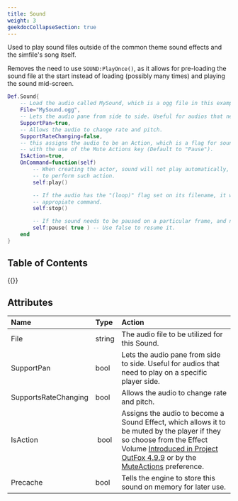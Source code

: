 ```yaml
---
title: Sound
weight: 3
geekdocCollapseSection: true
---
```


Used to play sound files outside of the common theme sound effects and the simfile's song itself.

Removes the need to use `SOUND:PlayOnce()`, as it allows for pre-loading the sound file at the start instead of loading (possibly many times) and playing the sound mid-screen.

```lua
Def.Sound{
	-- Load the audio called MySound, which is a ogg file in this example.
	File="MySound.ogg",
	-- Lets the audio pane from side to side. Useful for audios that need to play on a specific player side.
	SupportPan=true,
	-- Allows the audio to change rate and pitch.
	SupportRateChanging=false,
	-- this assigns the audio to be an Action, which is a flag for sounds that allows it to be muted by the player,
	-- with the use of the Mute Actions key (Default to "Pause").
	IsAction=true,
	OnCommand=function(self)
		-- When creating the actor, sound will not play automatically, so you need to use the play command
		-- to perform such action.
		self:play()

		-- If the audio has the "(loop)" flag set on its filename, it will loop infinetly. So to top it, use the
		-- appropiate command.
		self:stop()

		-- If the sound needs to be paused on a particular frame, and not to reset, use the pause command.
		self:pause( true ) -- Use false to resume it.
	end
}
```

## Table of Contents

{{<toc-tree>}}

## Attributes

| Name | Type | Action |
| :--- | :--- | :----- |
File | string | The audio file to be utilized for this Sound.
SupportPan | bool | Lets the audio pane from side to side. Useful for audios that need to play on a specific player side.
SupportsRateChanging | bool | Allows the audio to change rate and pitch.
IsAction | bool | Assigns the audio to become a Sound Effect, which allows it to be muted by the player if they so choose from the Effect Volume [Introduced in Project OutFox 4.9.9](/releases/A4.9.9) or by the [MuteActions](/user-guide/config/preferences/#muteactions) preference.
Precache | bool | Tells the engine to store this sound on memory for later use.